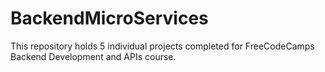 # BackendMicroServices
This repository holds 5 individual projects completed for FreeCodeCamps Backend Development and APIs course. 
